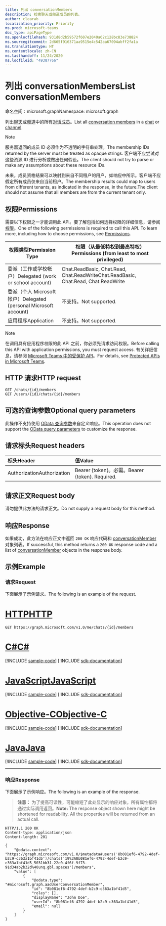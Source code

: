 ```yaml
---
title: 列出 conversationMembers
description: 检索聊天或频道成员的列表。
author: clearab
localization_priority: Priority
ms.prod: microsoft-teams
doc_type: apiPageType
ms.openlocfilehash: 931d8d2b59572f607e2040a62c128bc83e738824
ms.sourcegitcommit: 2d665f916371aa9515e4c542aa67094abff2fa1a
ms.translationtype: HT
ms.contentlocale: zh-CN
ms.lasthandoff: 11/24/2020
ms.locfileid: "49387766"
---
```

# <a name="list-conversationmembers"></a><span data-ttu-id="a10dc-103">列出 conversationMembers</span><span class="sxs-lookup"><span data-stu-id="a10dc-103">List conversationMembers</span></span>

<span data-ttu-id="a10dc-104">命名空间：microsoft.graph</span><span class="sxs-lookup"><span data-stu-id="a10dc-104">Namespace: microsoft.graph</span></span>

<span data-ttu-id="a10dc-105">列出[聊天](../resources/chatmessage.md)或[频道](../resources/channel.md)中的所有[对话成员](../resources/conversationmember.md)。</span><span class="sxs-lookup"><span data-stu-id="a10dc-105">List all [conversation members](../resources/conversationmember.md) in a [chat](../resources/chatmessage.md) or [channel](../resources/channel.md).</span></span>

> [!NOTE]
> <span data-ttu-id="a10dc-106">服务器返回的成员 ID 必须作为不透明的字符串处理。</span><span class="sxs-lookup"><span data-stu-id="a10dc-106">The membership IDs returned by the server must be treated as opaque strings.</span></span> <span data-ttu-id="a10dc-107">客户端不应尝试对这些资源 ID 进行分析或做出任何假设。</span><span class="sxs-lookup"><span data-stu-id="a10dc-107">The client should not try to parse or make any assumptions about these resource IDs.</span></span>
>
> <span data-ttu-id="a10dc-108">未来，成员资格结果可以映射到来自不同租户的用户，如响应中所示。客户端不应假定所有成员仅来自当前租户。</span><span class="sxs-lookup"><span data-stu-id="a10dc-108">The membership results could map to users from different tenants, as indicated in the response, in the future.The client should not assume that all members are from the current tenant only.</span></span>
 
## <a name="permissions"></a><span data-ttu-id="a10dc-109">权限</span><span class="sxs-lookup"><span data-stu-id="a10dc-109">Permissions</span></span>

<span data-ttu-id="a10dc-p102">需要以下权限之一才能调用此 API。要了解包括如何选择权限的详细信息，请参阅[权限](/graph/permissions-reference)。</span><span class="sxs-lookup"><span data-stu-id="a10dc-p102">One of the following permissions is required to call this API. To learn more, including how to choose permissions, see [Permissions](/graph/permissions-reference).</span></span>

|<span data-ttu-id="a10dc-112">权限类型</span><span class="sxs-lookup"><span data-stu-id="a10dc-112">Permission Type</span></span>|<span data-ttu-id="a10dc-113">权限（从最低特权到最高特权）</span><span class="sxs-lookup"><span data-stu-id="a10dc-113">Permissions (from least to most privileged)</span></span>|
|---------|-------------|
|<span data-ttu-id="a10dc-114">委派（工作或学校帐户）</span><span class="sxs-lookup"><span data-stu-id="a10dc-114">Delegated (work or school account)</span></span>| <span data-ttu-id="a10dc-115">Chat.ReadBasic, Chat.Read, Chat.ReadWrite</span><span class="sxs-lookup"><span data-stu-id="a10dc-115">Chat.ReadBasic, Chat.Read, Chat.ReadWrite</span></span> |
|<span data-ttu-id="a10dc-116">委派（个人 Microsoft 帐户）</span><span class="sxs-lookup"><span data-stu-id="a10dc-116">Delegated (personal Microsoft account)</span></span>|<span data-ttu-id="a10dc-117">不支持。</span><span class="sxs-lookup"><span data-stu-id="a10dc-117">Not supported.</span></span>|
|<span data-ttu-id="a10dc-118">应用程序</span><span class="sxs-lookup"><span data-stu-id="a10dc-118">Application</span></span>| <span data-ttu-id="a10dc-119">不支持。</span><span class="sxs-lookup"><span data-stu-id="a10dc-119">Not supported.</span></span> |

> [!NOTE]
> <span data-ttu-id="a10dc-120">在调用具有应用程序权限的此 API 之前，你必须先请求访问权限。</span><span class="sxs-lookup"><span data-stu-id="a10dc-120">Before calling this API with application permissions, you must request access.</span></span> <span data-ttu-id="a10dc-121">有关详细信息，请参阅 [Microsoft Teams 中的受保护 API](/graph/teams-protected-apis)。</span><span class="sxs-lookup"><span data-stu-id="a10dc-121">For details, see [Protected APIs in Microsoft Teams](/graph/teams-protected-apis).</span></span>

## <a name="http-request"></a><span data-ttu-id="a10dc-122">HTTP 请求</span><span class="sxs-lookup"><span data-stu-id="a10dc-122">HTTP request</span></span>
<!-- { "blockType": "ignored" } -->
```http
GET /chats/{id}/members
GET /users/{id}/chats/{id}/members
```

## <a name="optional-query-parameters"></a><span data-ttu-id="a10dc-123">可选的查询参数</span><span class="sxs-lookup"><span data-stu-id="a10dc-123">Optional query parameters</span></span>

<span data-ttu-id="a10dc-124">此操作不支持使用 [OData 查询参数](/graph/query-parameters)来自定义响应。</span><span class="sxs-lookup"><span data-stu-id="a10dc-124">This operation does not support the [OData query parameters](/graph/query-parameters) to customize the response.</span></span>

## <a name="request-headers"></a><span data-ttu-id="a10dc-125">请求标头</span><span class="sxs-lookup"><span data-stu-id="a10dc-125">Request headers</span></span>

| <span data-ttu-id="a10dc-126">标头</span><span class="sxs-lookup"><span data-stu-id="a10dc-126">Header</span></span>       | <span data-ttu-id="a10dc-127">值</span><span class="sxs-lookup"><span data-stu-id="a10dc-127">Value</span></span> |
|:---------------|:--------|
| <span data-ttu-id="a10dc-128">Authorization</span><span class="sxs-lookup"><span data-stu-id="a10dc-128">Authorization</span></span>  | <span data-ttu-id="a10dc-p104">Bearer {token}。必需。</span><span class="sxs-lookup"><span data-stu-id="a10dc-p104">Bearer {token}. Required.</span></span>  |

## <a name="request-body"></a><span data-ttu-id="a10dc-131">请求正文</span><span class="sxs-lookup"><span data-stu-id="a10dc-131">Request body</span></span>

<span data-ttu-id="a10dc-132">请勿提供此方法的请求正文。</span><span class="sxs-lookup"><span data-stu-id="a10dc-132">Do not supply a request body for this method.</span></span>

## <a name="response"></a><span data-ttu-id="a10dc-133">响应</span><span class="sxs-lookup"><span data-stu-id="a10dc-133">Response</span></span>

<span data-ttu-id="a10dc-134">如果成功，此方法在响应正文中返回 `200 OK` 响应代码和 [conversationMember](../resources/conversationmember.md) 对象列表。</span><span class="sxs-lookup"><span data-stu-id="a10dc-134">If successful, this method returns a `200 OK` response code and a list of [conversationMember](../resources/conversationmember.md) objects in the response body.</span></span>

## <a name="example"></a><span data-ttu-id="a10dc-135">示例</span><span class="sxs-lookup"><span data-stu-id="a10dc-135">Example</span></span>

### <a name="request"></a><span data-ttu-id="a10dc-136">请求</span><span class="sxs-lookup"><span data-stu-id="a10dc-136">Request</span></span>

<span data-ttu-id="a10dc-137">下面展示了示例请求。</span><span class="sxs-lookup"><span data-stu-id="a10dc-137">The following is an example of the request.</span></span>


# <a name="http"></a>[<span data-ttu-id="a10dc-138">HTTP</span><span class="sxs-lookup"><span data-stu-id="a10dc-138">HTTP</span></span>](#tab/http)
<!-- {
  "blockType": "request",
  "name": "list_conversation_members"
}-->
```msgraph-interactive
GET https://graph.microsoft.com/v1.0/me/chats/{id}/members
```
# <a name="c"></a>[<span data-ttu-id="a10dc-139">C#</span><span class="sxs-lookup"><span data-stu-id="a10dc-139">C#</span></span>](#tab/csharp)
[!INCLUDE [sample-code](../includes/snippets/csharp/list-conversation-members-csharp-snippets.md)]
[!INCLUDE [sdk-documentation](../includes/snippets/snippets-sdk-documentation-link.md)]

# <a name="javascript"></a>[<span data-ttu-id="a10dc-140">JavaScript</span><span class="sxs-lookup"><span data-stu-id="a10dc-140">JavaScript</span></span>](#tab/javascript)
[!INCLUDE [sample-code](../includes/snippets/javascript/list-conversation-members-javascript-snippets.md)]
[!INCLUDE [sdk-documentation](../includes/snippets/snippets-sdk-documentation-link.md)]

# <a name="objective-c"></a>[<span data-ttu-id="a10dc-141">Objective-C</span><span class="sxs-lookup"><span data-stu-id="a10dc-141">Objective-C</span></span>](#tab/objc)
[!INCLUDE [sample-code](../includes/snippets/objc/list-conversation-members-objc-snippets.md)]
[!INCLUDE [sdk-documentation](../includes/snippets/snippets-sdk-documentation-link.md)]

# <a name="java"></a>[<span data-ttu-id="a10dc-142">Java</span><span class="sxs-lookup"><span data-stu-id="a10dc-142">Java</span></span>](#tab/java)
[!INCLUDE [sample-code](../includes/snippets/java/list-conversation-members-java-snippets.md)]
[!INCLUDE [sdk-documentation](../includes/snippets/snippets-sdk-documentation-link.md)]

---


### <a name="response"></a><span data-ttu-id="a10dc-143">响应</span><span class="sxs-lookup"><span data-stu-id="a10dc-143">Response</span></span>

<span data-ttu-id="a10dc-144">下面展示了示例响应。</span><span class="sxs-lookup"><span data-stu-id="a10dc-144">The following is an example of the response.</span></span>

><span data-ttu-id="a10dc-p105">**注意：** 为了提高可读性，可能缩短了此处显示的响应对象。所有属性都将通过实际调用返回。</span><span class="sxs-lookup"><span data-stu-id="a10dc-p105">**Note:** The response object shown here might be shortened for readability. All the properties will be returned from an actual call.</span></span>
<!-- {
  "blockType": "response",
  "truncated": true,
  "@odata.type": "microsoft.graph.conversationMember"
} -->
```http
HTTP/1.1 200 OK
Content-type: application/json
Content-length: 201

{
    "@odata.context": "https://graph.microsoft.com/v1.0/$metadata#users('8b081ef6-4792-4def-b2c9-c363a1bf41d5')/chats('19%3A8b081ef6-4792-4def-b2c9-c363a1bf41d5_5031bb31-22c0-4f6f-9f73-91d34ab2b32d%40unq.gbl.spaces')/members",
    "value": [
        {
            "@odata.type": "#microsoft.graph.aadUserConversationMember",
            "id": "8b081ef6-4792-4def-b2c9-c363a1bf41d5",
            "roles": [],
            "displayName": "John Doe",
            "userId": "8b081ef6-4792-4def-b2c9-c363a1bf41d5",
            "email": null
        }
    ]
}
```

<!-- uuid: 8fcb5dbc-d5aa-4681-8e31-b001d5168d79
2015-10-25 14:57:30 UTC -->
<!--
{
  "type": "#page.annotation",
  "description": "conversation: member list",
  "keywords": "",
  "section": "documentation",
  "tocPath": "",
  "suppressions": [
  ]
}
-->
